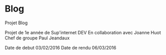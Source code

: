 # Blog
Projet Blog

Projet de 1e année de Sup'internet DEV
En collaboration avec Joanne Huot
Chef de groupe Paul Jeandaux

Date de debut 03/02/2016
Date de rendu 06/03/2016
